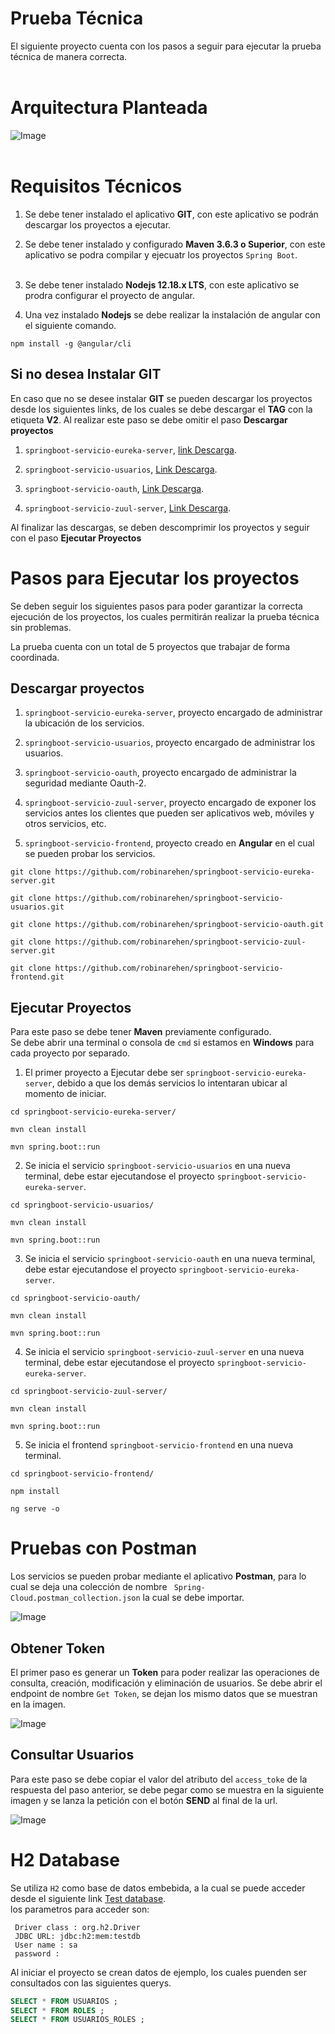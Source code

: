 # Prueba Técnica
El siguiente proyecto cuenta con los pasos a seguir para ejecutar la prueba técnica de manera correcta.
<br><br>

# Arquitectura Planteada
![Image](arquitectura-spring-boot-cloud.png)
<br><br>

# Requisitos Técnicos

1. Se debe tener instalado el aplicativo **GIT**, con este aplicativo se podrán descargar los proyectos a ejecutar.

2. Se debe tener instalado y configurado **Maven 3.6.3 o Superior**, con este aplicativo se podra compilar y ejecuatr los proyectos `Spring Boot`.
<br><br>

3. Se debe tener instalado **Nodejs 12.18.x LTS**, con este aplicativo se prodra configurar el proyecto de angular.

4. Una vez instalado **Nodejs** se debe realizar la instalación de angular con el siguiente comando.
```
npm install -g @angular/cli
```

## Si no desea Instalar GIT
En caso que no se desee instalar **GIT** se pueden descargar los proyectos desde los siguientes links, de los cuales se debe descargar el **TAG** con la etiqueta **V2**.
Al realizar este paso se debe omitir el paso **Descargar proyectos**

1. `springboot-servicio-eureka-server`, [link Descarga](https://github.com/robinarehen/springboot-servicio-eureka-server/tags).

2. `springboot-servicio-usuarios`, [Link Descarga](https://github.com/robinarehen/springboot-servicio-usuarios/tags).

3. `springboot-servicio-oauth`, [Link Descarga](https://github.com/robinarehen/springboot-servicio-oauth/tags).

4. `springboot-servicio-zuul-server`, [Link Descarga](https://github.com/robinarehen/springboot-servicio-zuul-server/tags).

Al finalizar las descargas, se deben descomprimir los proyectos y seguir con el paso **Ejecutar Proyectos**

# Pasos para Ejecutar los proyectos
Se deben seguir los siguientes pasos para poder garantizar la correcta ejecución de los proyectos, los cuales permitirán realizar la prueba técnica sin problemas.<br>

La prueba cuenta con un total de 5 proyectos que trabajar de forma coordinada.

## Descargar proyectos
1. `springboot-servicio-eureka-server`, proyecto encargado de administrar la ubicación de los servicios.

2. `springboot-servicio-usuarios`, proyecto encargado de administrar los usuarios.

3. `springboot-servicio-oauth`, proyecto encargado de administrar la seguridad mediante Oauth-2.

4. `springboot-servicio-zuul-server`, proyecto encargado de exponer los servicios antes los clientes que pueden ser aplicativos web, móviles y otros servicios, etc.

5. `springboot-servicio-frontend`, proyecto creado en **Angular** en el cual se pueden probar los servicios.

```
git clone https://github.com/robinarehen/springboot-servicio-eureka-server.git

git clone https://github.com/robinarehen/springboot-servicio-usuarios.git

git clone https://github.com/robinarehen/springboot-servicio-oauth.git

git clone https://github.com/robinarehen/springboot-servicio-zuul-server.git

git clone https://github.com/robinarehen/springboot-servicio-frontend.git
```


## Ejecutar Proyectos
Para este paso se debe tener **Maven** previamente configurado.<br>
Se debe abrir una terminal o consola de `cmd` si estamos en **Windows** para cada proyecto por separado.

1. El primer proyecto a Ejecutar debe ser `springboot-servicio-eureka-server`, debido a que los demás servicios lo intentaran ubicar al momento de iniciar.
```
cd springboot-servicio-eureka-server/

mvn clean install

mvn spring.boot::run
```

2. Se inicia el servicio `springboot-servicio-usuarios` en una nueva terminal, debe estar ejecutandose el proyecto `springboot-servicio-eureka-server`.
```
cd springboot-servicio-usuarios/

mvn clean install

mvn spring.boot::run
```

3. Se inicia el servicio `springboot-servicio-oauth` en una nueva terminal, debe estar ejecutandose el proyecto `springboot-servicio-eureka-server`.
```
cd springboot-servicio-oauth/

mvn clean install

mvn spring.boot::run
```

4. Se inicia el servicio `springboot-servicio-zuul-server` en una nueva terminal, debe estar ejecutandose el proyecto `springboot-servicio-eureka-server`.
```
cd springboot-servicio-zuul-server/

mvn clean install

mvn spring.boot::run
```

5. Se inicia el frontend `springboot-servicio-frontend` en una nueva terminal.
```
cd springboot-servicio-frontend/

npm install

ng serve -o
```

# Pruebas con Postman
Los servicios se pueden probar mediante el aplicativo **Postman**, para lo cual se deja una colección de nombre ` Spring-Cloud.postman_collection.json` la cual se debe importar.

![Image](Postman.PNG)

## Obtener Token
El primer paso es generar un **Token** para poder realizar las operaciones de consulta, creación, modificación y eliminación de usuarios.
Se debe abrir el endpoint de nombre `Get Token`, se dejan los mismo datos que se muestran en la imagen.

![Image](Get-Token.PNG)

## Consultar Usuarios
Para este paso se debe copiar el valor del atributo del `access_toke` de la respuesta del paso anterior, se debe pegar como se muestra en la siguiente imagen y se lanza la petición con el botón **SEND** al final de la url.

![Image](Pegar-Token.PNG)

# H2 Database
Se utiliza `H2` como base de datos embebida, a la cual se puede acceder desde el siguiente link [Test database](http://localhost:8081/h2-console/). <br>
los parametros para acceder son:
```
 Driver class : org.h2.Driver
 JDBC URL: jdbc:h2:mem:testdb
 User name : sa
 password :
```
Al iniciar el proyecto se crean datos de ejemplo, los cuales puenden ser consultados con las siguientes querys.

```sql
SELECT * FROM USUARIOS ;
SELECT * FROM ROLES ;
SELECT * FROM USUARIOS_ROLES ;
```
